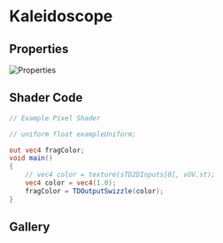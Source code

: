 # Kaleidoscope

## Properties
![Properties](https://user-images.githubusercontent.com/21966381/115397366-f9e32c00-a220-11eb-84ef-bbf6805fcb9f.JPG)

## Shader Code

```glsl
// Example Pixel Shader

// uniform float exampleUniform;

out vec4 fragColor;
void main()
{
	// vec4 color = texture(sTD2DInputs[0], vUV.st);
	vec4 color = vec4(1.0);
	fragColor = TDOutputSwizzle(color);
}
```

## Gallery